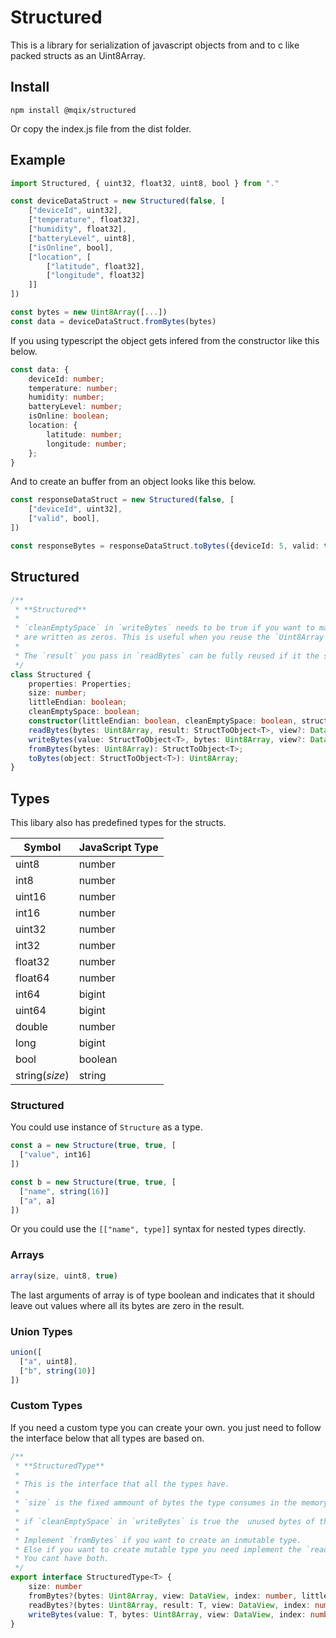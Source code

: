 # Structured
This is a library for serialization of javascript objects from and to c like packed structs as an Uint8Array.

## Install
```npm install @mqix/structured```

Or copy the index.js file from the dist folder.

## Example
```js
import Structured, { uint32, float32, uint8, bool } from "."

const deviceDataStruct = new Structured(false, [
	["deviceId", uint32],
	["temperature", float32],
	["humidity", float32],
	["batteryLevel", uint8],
	["isOnline", bool],
	["location", [
		["latitude", float32],
		["longitude", float32]
	]]
]) 

const bytes = new Uint8Array([...])
const data = deviceDataStruct.fromBytes(bytes)
```
If you using typescript the object gets infered from the constructor like this below.
```ts
const data: {
    deviceId: number;
    temperature: number;
    humidity: number;
    batteryLevel: number;
    isOnline: boolean;
    location: {
        latitude: number;
        longitude: number;
    };
}
```
And to create an buffer from an object looks like this below.
```ts
const responseDataStruct = new Structured(false, [
	["deviceId", uint32],
	["valid", bool],
]) 

const responseBytes = responseDataStruct.toBytes({deviceId: 5, valid: true}) 
```

## Structured
```ts
/**
 * **Structured**
 * 
 * `cleanEmptySpace` in `writeBytes` needs to be true if you want to make sure all the empty spaces in the value
 * are written as zeros. This is useful when you reuse the `Uint8Array`
 *  
 * The `result` you pass in `readBytes` can be fully reused if it the same shape. In this case it does not create objects unless something is missing. 
 */
class Structured {
    properties: Properties;
    size: number;
    littleEndian: boolean;
    cleanEmptySpace: boolean;
    constructor(littleEndian: boolean, cleanEmptySpace: boolean, struct: T);
    readBytes(bytes: Uint8Array, result: StructToObject<T>, view?: DataView, index?: number, littleEndian?: boolean): void;
    writeBytes(value: StructToObject<T>, bytes: Uint8Array, view?: DataView, index?: number, littleEndian?: boolean, overwriteEmtpy?: boolean): void;
    fromBytes(bytes: Uint8Array): StructToObject<T>;
    toBytes(object: StructToObject<T>): Uint8Array;
}
```

## Types
This libary also has predefined types for the structs.

| Symbol | JavaScript Type |
|-|-|
| uint8 | number |
| int8 | number |
| uint16 | number |
| int16 | number |
| uint32 | number |
| int32 | number |
| float32 | number |
| float64 | number |
| int64 | bigint |
| uint64 | bigint |
| double | number |
| long | bigint |
| bool | boolean |
| string(*size*) | string |

### Structured
You could use instance of `Structure` as a type.

```ts
const a = new Structure(true, true, [
  ["value", int16]
])

const b = new Structure(true, true, [
  ["name", string(16)]
  ["a", a] 
])
```

Or you could use the `[["name", type]]` syntax for nested types directly.

### Arrays
```ts 
array(size, uint8, true)
```
The last arguments of array is of type boolean and indicates that it should leave out values where all its bytes are zero in the result.

### Union Types
```ts
union([
  ["a", uint8],
  ["b", string(10)]
])
```

### Custom Types
If you need a custom type you can create your own. you just need to follow the interface below that all types are based on.
```ts
/**
 * **StructuredType**
 * 
 * This is the interface that all the types have.
 *
 * `size` is the fixed ammount of bytes the type consumes in the memory layout.
 *
 * if `cleanEmptySpace` in `writeBytes` is true the  unused bytes of the type to be set to zero in the `bytes`.
 *  
 * Implement `fromBytes` if you want to create an inmutable type.
 * Else if you want to create mutable type you need implement the `readBytes` function.
 * You cant have both.
 */
export interface StructuredType<T> {
	size: number
	fromBytes?(bytes: Uint8Array, view: DataView, index: number, littleEndian: boolean): T
	readBytes?(bytes: Uint8Array, result: T, view: DataView, index: number, littleEndian: boolean): void
	writeBytes(value: T, bytes: Uint8Array, view: DataView, index: number, littleEndian: boolean, cleanEmptySpace: boolean): void
}
```
